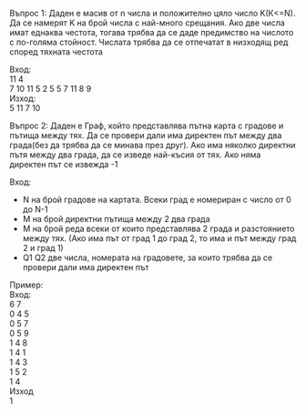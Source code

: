 Въпрос 1:
Даден е масив от n числа и положително цяло число K(К<=N). Да се намерят K на брой числа с най-много срещания. Ако две числа имат еднаква честота, тогава трябва да се даде предимство на числото с по-голяма стойност. Числата трябва да се отпечатат в низходящ ред според тяхната честота 

Вход: 
<br/>
11 4
<br/>
7 10 11 5 2 5 5 7 11 8 9 
<br/>
Изход: 
<br/>
5 11 7 10

Въпрос 2:
Даден е Граф, който представлява пътна карта с градове и пътища между тях. Да се провери дали има директен път между два града(без да трябва да се минава през друг). Ако има няколко директни пътя между два града, да се изведе най-късия от тях. Ако няма директен път се извежда    -1 

Вход: 
- N на брой градове на картата. Всеки град е номериран с число от 0 до N-1 
- M на брой директни пътища между 2 два града 
- М на брой реда всеки от които представлява 2 града и разстоянието между тях. (Ако има път от град 1 до град 2, то има и път между град 2 и град 1) 
- Q1 Q2 две числа, номерата на градовете, за които трябва да се провери дали има директен път 

Пример:
<br/>
Вход:
<br/>
6  7
<br/>
0 4 5
<br/>
0 5 7
<br/>
0 5 9
<br/>
1 4 8
<br/>
1 4 1
<br/>
1 4 3
<br/>
1 5 2
<br/>
1 4 
<br/>
Изход
<br/>
1
